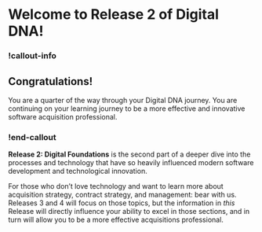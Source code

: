 # Welcome to Release 2 of Digital DNA!

### !callout-info
## Congratulations!
You are a quarter of the way through your Digital DNA journey. You are continuing on your learning journey to be a more effective and innovative software acquisition professional.
### !end-callout


**Release 2: Digital Foundations** is the second part of a deeper dive into the processes and technology that have so heavily influenced modern software development and technological innovation.   

For those who don’t love technology and want to learn more about acquisition strategy, contract strategy, and management: bear with us. Releases 3 and 4 will focus on those topics, but the information in _this_ Release will directly influence your ability to excel in those sections, and in turn will allow you to be a more effective acquisitions professional.
